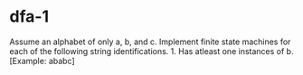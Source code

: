 # dfa-1
Assume an alphabet of only a, b, and c. Implement finite state machines for each of the following string identifications. 1. Has atleast one instances of b. [Example: ababc] 
